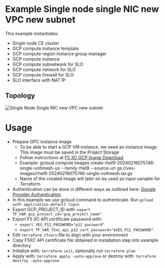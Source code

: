 # Example Single node single NIC new VPC new subnet

This example instantiates:

- Single node CE cluster
- GCP compute instance template
- GCP compute region instance group manager
- GCP compute instance
- GCP compute subnetwork for SLO
- GCP compute network for SLO
- GCP compute firewall for SLO
- SLO interface with NAT IP

## Topology

![Single Node Single NIC new VPC new subnet](../../images/aws_1n.png)

# Usage

- Prepare GPC instance image
  * To be able to start a GCP VM instance, we need an instance image. This image must be saved in the Project Storage
  * Follow instructions at [F5 XC GCP Image Download](https://docs.cloud.f5.com/docs/images/node-cloud-images#gcp)  
  * Example: gcloud compute images create rhel9-20240216075746-single-voltmesh-us --family rhel9 --source-uri gs://ves-images/rhel9-20240216075746-single-voltmesh.tar.gz
  * Name of the created image will later on be used as input variable for Terraform
- Authentication can be done in different ways as outlined here: [Google Provider Authentication](https://registry.terraform.io/providers/hashicorp/google/latest/docs/guides/provider_reference#authentication)
- In this example we use gcloud command to authenticate. Run `gcloud auth application-default login`
- Export GCP_PROJECT_ID with: `export TF_VAR_gcp_project_id="gcp_project_name"`
- Export F5 XC API certificate password with: 
  * `export VES_P12_PASSWORD="p12 password"`
  * `export TF_VAR_f5xc_api_p12_cert_password="$VES_P12_PASSWORD"` 
- Edit `terraform.tfvars` file to align with your environment
- Copy F5XC API certificate file obtained in installation step into example directory
- Initialize with: `terraform init`, optionally run `terraform plan`
- Apply with: `terraform apply -auto-approve` or destroy with: `terraform destroy -auto-approve`